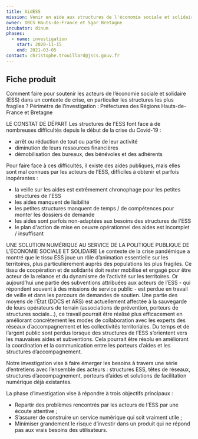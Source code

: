 ```yaml
---
title: AidESS 
mission: Venir en aide aux structures de l'économie sociale et solidaire en simplifiant leur parcours d'accès aux aides dans un contexte de relance
owner: DRCS Hauts-de-France et Sgar Bretagne
incubator: dinum 
phases: 
  - name: investigation
    start: 2020-11-15 
    end: 2021-03-05 
contact: christophe.trouillard@jscs.gouv.fr 
---
```


## Fiche produit

Comment faire pour soutenir les acteurs de l’économie sociale et solidaire (ESS) dans un contexte de crise, en particulier les structures les plus fragiles ?
Périmètre de l’investigation : Préfectures des Régions Hauts-de-France et Bretagne

LE CONSTAT DE DÉPART
Les structures de l'ESS font face à de nombreuses difficultés depuis le début de la crise du Covid-19 :
- arrêt ou réduction de tout ou partie de leur activité
- diminution de leurs ressources financières 
- démobilisation des bureaux, des bénévoles et des adhérents

Pour faire face à ces difficultés, il existe des aides publiques, mais elles sont mal connues par les acteurs de l’ESS, difficiles à obtenir et parfois inopérantes :
- la veille sur les aides est extrêmement chronophage pour les petites structures de l'ESS
- les aides manquent de lisibilité
- les petites structures manquent de temps / de compétences pour monter les dossiers de demande
- les aides sont parfois non-adaptées aux besoins des structures de l'ESS
- le plan d'action de mise en oeuvre opérationnel des aides est incomplet / insuffisant

UNE SOLUTION NUMÉRIQUE AU SERVICE DE LA POLITIQUE PUBLIQUE DE L’ÉCONOMIE SOCIALE ET SOLIDAIRE
Le contexte de la crise pandémique a montré que le tissu ESS joue un rôle d’animation essentielle sur les territoires, plus particulièrement auprès des populations les plus fragiles. Ce tissu de coopération et de solidarité doit rester mobilisé et engagé pour être acteur de la relance et du dynamisme de l’activité sur les territoires.
Or aujourd’hui une partie des subventions attribuées aux acteurs de l’ESS - qui répondent souvent à des missions de service public - est perdue en travail de veille et dans les parcours de demandes de soutien.
Une partie des moyens de l’État (DDCS et ARS) est actuellement affectée à la sauvegarde de leurs opérateurs de terrain (associations de prévention, porteurs de structures sociale…), ce travail pourrait être réalisé plus efficacement en améliorant concrètement les modes de collaboration avec les experts des réseaux d’accompagnement et les collectivités territoriales.
Du temps et de l’argent public sont perdus lorsque des structures de l’ESS s’orientent vers les mauvaises aides et subventions. Cela pourrait être résolu en améliorant la coordination et la communication entre les porteurs d’aides et les structures d’accompagnement.


Notre investigation vise à faire émerger les besoins à travers une série d’entretiens avec l’ensemble des acteurs : structures ESS, têtes de réseaux, structures d’accompagnement, porteurs d’aides et solutions de facilitation numérique déjà existantes.

La phase d’investigation vise à répondre à trois objectifs principaux :
- Repartir des problèmes rencontrés par les acteurs de l’ESS par une écoute attentive ;
- S’assurer de construire un service numérique qui soit vraiment utile ;
- Minimiser grandement le risque d’investir dans un produit qui ne répond pas aux vrais besoins des utilisateurs.

